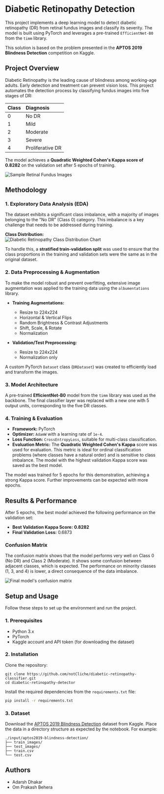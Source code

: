 # Diabetic Retinopathy Detection

This project implements a deep learning model to detect diabetic retinopathy (DR) from retinal fundus images and classify its severity. The model is built using PyTorch and leverages a pre-trained `EfficientNet-B0` from the `timm` library. 

This solution is based on the problem presented in the **APTOS 2019 Blindness Detection** competition on Kaggle.

## Project Overview

Diabetic Retinopathy is the leading cause of blindness among working-age adults. Early detection and treatment can prevent vision loss. This project automates the detection process by classifying fundus images into five stages of DR:

| Class | Diagnosis                  |
| :---- | :------------------------- |
| 0     | No DR                      |
| 1     | Mild                       |
| 2     | Moderate                   |
| 3     | Severe                     |
| 4     | Proliferative DR           |

The model achieves a **Quadratic Weighted Cohen's Kappa score of 0.8282** on the validation set after 5 epochs of training.

![Sample Retinal Fundus Images](/images/samples.png)

## Methodology

### 1. Exploratory Data Analysis (EDA)

The dataset exhibits a significant class imbalance, with a majority of images belonging to the "No DR" (Class 0) category. This imbalance is a key challenge that needs to be addressed during training.

**Class Distribution:**<br>
![Diabetic Retinopathy Class Distribution Chart](/images/countplot.png)

To handle this, a **stratified train-validation split** was used to ensure that the class proportions in the training and validation sets were the same as in the original dataset.

### 2. Data Preprocessing & Augmentation

To make the model robust and prevent overfitting, extensive image augmentation was applied to the training data using the `albumentations` library.

* **Training Augmentations:**
    * Resize to 224x224
    * Horizontal & Vertical Flips
    * Random Brightness & Contrast Adjustments
    * Shift, Scale, & Rotate
    * Normalization

* **Validation/Test Preprocessing:**
    * Resize to 224x224
    * Normalization only

A custom PyTorch `Dataset` class (`DRDataset`) was created to efficiently load and transform the images.

### 3. Model Architecture

A pre-trained **EfficientNet-B0** model from the `timm` library was used as the backbone. The final classifier layer was replaced with a new one with 5 output units, corresponding to the five DR classes. 

### 4. Training & Evaluation

* **Framework:** PyTorch
* **Optimizer:** `AdamW` with a learning rate of `1e-4`.
* **Loss Function:** `CrossEntropyLoss`, suitable for multi-class classification.
* **Evaluation Metric:** The **Quadratic Weighted Cohen's Kappa** score was used for evaluation. This metric is ideal for ordinal classification problems (where classes have a natural order) and is sensitive to class imbalance. The model with the highest validation Kappa score was saved as the best model.

The model was trained for 5 epochs for this demonstration, achieving a strong Kappa score. Further improvements can be expected with more epochs.

## Results & Performance

After 5 epochs, the best model achieved the following performance on the validation set:

* **Best Validation Kappa Score:** **0.8282**
* **Final Validation Loss:** 0.6873

### Confusion Matrix

The confusion matrix shows that the model performs very well on Class 0 (No DR) and Class 2 (Moderate). It shows some confusion between adjacent classes, which is expected. The performance on minority classes (1, 3, and 4) is lower, a direct consequence of the data imbalance.

![Final model's confusion matrix](/images/confusion.png)

## Setup and Usage

Follow these steps to set up the environment and run the project.

### 1. Prerequisites

* Python 3.x
* PyTorch
* Kaggle account and API token (for downloading the dataset)

### 2. Installation

Clone the repository:
```
git clone https://github.com/notCliche/diabetic-retinopathy-classifier.git
cd diabetic-retinopathy-detector
```

Install the required dependencies from the `requirements.txt` file:

```bash
pip install -r requirements.txt
```

### 3\. Dataset

Download the [APTOS 2019 Blindness Detection](https://www.kaggle.com/c/aptos2019-blindness-detection/data) dataset from Kaggle. Place the data in a directory structure as expected by the notebook. For example:

```
./input/aptos2019-blindness-detection/
├── train_images/
├── test_images/
├── train.csv
└── test.csv
```

## Authors
- Adarsh Dhakar
- Om Prakash Behera